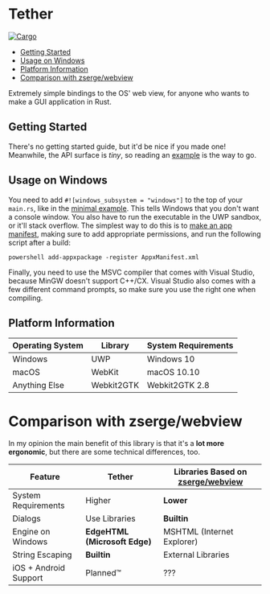 # Tether

[![Cargo](https://img.shields.io/crates/v/tether.svg)](https://crates.io/crates/tether)

- [Getting Started](#getting-started)
- [Usage on Windows](#usage-on-windows)
- [Platform Information](#platform-information)
- [Comparison with zserge/webview](#comparison-with-zserge-webview)

Extremely simple bindings to the OS' web view, for anyone who wants to make a
GUI application in Rust.

## Getting Started

There's no getting started guide, but it'd be nice if you made one! Meanwhile,
the API surface is *tiny*, so reading an [example](examples) is the way to go.

## Usage on Windows

You need to add `#![windows_subsystem = "windows"]` to the top of your
`main.rs`, like in the [minimal example](examples/minimal.rs). This tells
Windows that you don't want a console window. You also have to run the
executable in the UWP sandbox, or it'll stack overflow. The simplest way to do
this is to [make an app manifest](https://docs.microsoft.com/en-us/uwp/schemas/appxpackage/how-to-create-a-basic-package-manifest),
making sure to add appropriate permissions, and run the following script after a
build:

```batch
powershell add-appxpackage -register AppxManifest.xml
```

Finally, you need to use the MSVC compiler that comes with Visual Studio,
because MinGW doesn't support C++/CX. Visual Studio also comes with a few
different command prompts, so make sure you use the right one when compiling.

## Platform Information

| Operating System | Library    | System Requirements |
| ---------------- | ---------- | ------------------- |
| Windows          | UWP        | Windows 10          |
| macOS            | WebKit     | macOS 10.10         |
| Anything Else    | Webkit2GTK | Webkit2GTK 2.8      |

# Comparison with zserge/webview

In my opinion the main benefit of this library is that it's a **lot more
ergonomic**, but there are some technical differences, too.

| Feature | Tether | Libraries Based on [zserge/webview](https://github.com/zserge/webview) |
| --- | --- | --- |
| System Requirements | Higher | **Lower** |
| Dialogs | Use Libraries | **Builtin** |
| Engine on Windows | **EdgeHTML (Microsoft Edge)** | MSHTML (Internet Explorer) |
| String Escaping | **Builtin** | External Libraries |
| iOS + Android Support | Planned™️ | ??? |
